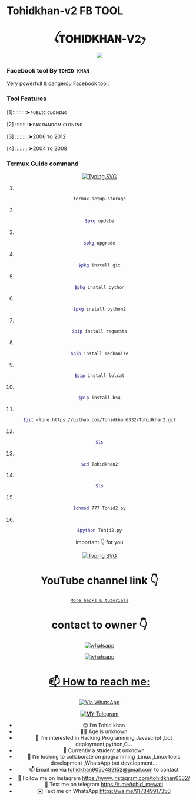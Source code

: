 # Tohidkhan-v2 FB TOOL

<h1 align="center">ꪶ𝐓𝐎𝐇𝐈𝐃𝐊𝐇𝐀𝐍-𝗩2ꫂ<br></h1>
<p align="center">
<img src="https://telegra.ph/file/042cd0b6121a7923fd5d2.jpg" />
</p>



### Facebook tool By `TOHID KHAN`
Very powerfull & dangerou Facebook tool. 
### Tool Features

[1]:::::::::➤ᴘᴜʙʟɪᴄ ᴄʟᴏɴɪɴɢ

[2] :::::::::➤ᴘᴀᴋ ʀᴀɴᴅᴏᴍ ᴄʟᴏɴɪɴɢ

[3] :::::::::➤2006 ᴛᴏ 2012 

[4] :::::::::➤2004 ᴛo 2008 


  ### Termux Guide command 

  <div align="center">
<a href="https://www.instagram.com/tohidkhan6332/"><img src="https://readme-typing-svg.demolab.com?font=Ribeye&size=50&pause=1000&color=G0B1&center=true&width=910&height=100&lines=TERMUX+GUIDE+COMMAND;PROGRAM+By+Mr-Tohid" alt="Typing SVG" /></a>

1.
 ```bash
termux-setup-storage
```
 2.
 ```bash
$pkg update
```
3.
 ```bash
$pkg upgrade
```
4.
 ```bash
$pkg install git
```
5.
 ```bash
$pkg install python
```
6.
 ```bash
$pkg install python2
```
7.
 ```bash
$pip install requests
```
8.
 ```bash
$pip install mechanize
```
9.
 ```bash
$pip install lolcat
```
10.
 ```bash
$pip install bs4
```
11.
 ```bash
$git clone https://github.com/Tohidkhan6332/Tohidkhan2.git
```
12.
 ```bash
$ls
```
13.
 ```bash
$cd Tohidkhan2
```
14.
 ```bash
$ls
```
15.
 ```bash
$chmod 777 Tohid2.py
```
16.
 ```bash
$python Tohid2.py
```


important 👇 for you

<div align="center">
<a href="https://www.instagram.com/tohidkhan6332/"><img src="https://readme-typing-svg.demolab.com?font=Ribeye&size=50&pause=1000&color=G0B1&center=true&width=910&height=100&lines=Don't+Forget+To+Subscribe;my+YouTube+Channel;PROGRAM+By+TOHID-KHAN" alt="Typing SVG" /></a>
  
# YouTube channel link 👇 
   [`More hacks & tutorials`](https://youtube.com/@tohidkhan_6332?si=wS3wGa4e3xZBS9IK)

# contact to owner 👇    
<a aria-label="Join our chats" href="https://wa.me/917849917350?text=Hi!! `Tohid khan` Sir, I need Your Help" target="_blank">
    <img alt="whatsapp" src="https://img.shields.io/badge/Owner%20Whatsapp-25D366?style=for-the-badge&logo=whatsapp&logoColor=white" />
</p>
<a aria-label="Join our chats" href="(https://chat.whatsapp.com/FPQYQkbqzqw8XOGdDWoxwu)" target="_blank">
    <img alt="whatsapp" src="[https://img.shields.io/badge/WhatsApp%20Channel-25D366?style=for-the-badge&logo=whatsapp&logoColor=white](https://chat.whatsapp.com/FPQYQkbqzqw8XOGdDWoxwu)" />
</p>







# 📫 How to reach me:

[![Via WhatsApp](https://img.shields.io/badge/WhatsApp-25D366?style=for-the-badge&logo=whatsapp&logoColor=white)](https://wa.me/917849917350)

[![MY Telegram](https://img.shields.io/badge/telegram-1b77FF.svg?style=for-the-badge&logo=telegram)](https://t.me/tohid_mewati) 




- 😊 I’m Tohid khan
- 👦🏻 Age is unknown
- 👀 I’m interested in Hacking,Programming,Javascript ,bot deployment,python,C...
- 🌱 Currently a student at unknown
- 💞️ I’m looking to collaborate on programming ,Linux ,Linux tools development ,WhatsApp bot development...
- 📫 Email me via tohidkhan9050482152@gmail.com to contact
- 🤩 Follow me on Instagram https://www.instagram.com/tohidkhan6332/
- 💬 Text me on telegram https://t.me/tohid_mewati
- ✉️ Text me on WhatsApp https://wa.me/917849917350



